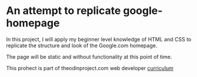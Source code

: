 # An attempt to replicate google-homepage

In this project, I will apply my beginner level knowledge of HTML and CSS to
replicate the structure and look of the Google.com homepage.

The page will be static and without functionality at this point of time.

This prohect is part of theodinproject.com
web developer [curriculum](http://www.theodinproject.com/web-development-101/html-css)
